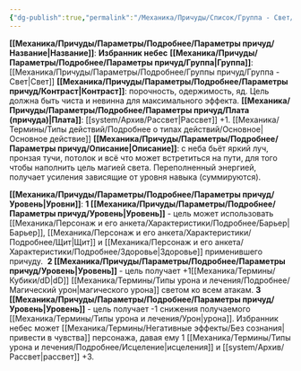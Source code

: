 ```yaml
---
{"dg-publish":true,"permalink":"/Механика/Причуды/Список/Группа - Свет/Избранник небес/","noteIcon":"","created":"2025-08-21T13:47:45.959+03:00","updated":"2025-09-04T08:06:55.339+03:00"}
---
```


**[[Механика/Причуды/Параметры/Подробнее/Параметры причуд/Название\|Название]]**: **Избранник небес**
**[[Механика/Причуды/Параметры/Подробнее/Параметры причуд/Группа\|Группа]]**: [[Механика/Причуды/Параметры/Подробнее/Группы причуд/Группа - Свет\|Свет]] 
**[[Механика/Причуды/Параметры/Подробнее/Параметры причуд/Контраст\|Контраст]]**: порочность, одержимость, яд. Цель должна быть чиста и невинна для максимального эффекта.
**[[Механика/Причуды/Параметры/Подробнее/Параметры причуд/Плата (причуда)\|Плата]]**: [[system/Архив/Рассвет\|Рассвет]] +1. [[Механика/Термины/Типы действий/Подробнее о типах действий/Основное\|Основное действие]]
**[[Механика/Причуды/Параметры/Подробнее/Параметры причуд/Описание\|Описание]]**: с неба бьёт яркий луч, пронзая тучи, потолок и всё что может встретиться на пути, для того чтобы наполнить цель магией света. Переполненный энергией, получает усиления зависящие от уровня навыка (суммируются).

**[[Механика/Причуды/Параметры/Подробнее/Параметры причуд/Уровень\|Уровни]]**:
**1 [[Механика/Причуды/Параметры/Подробнее/Параметры причуд/Уровень\|Уровень]]** - цель может использовать [[Механика/Персонаж и его анкета/Характеристики/Подробнее/Барьер\|Барьер]], [[Механика/Персонаж и его анкета/Характеристики/Подробнее/Щит\|Щит]] и [[Механика/Персонаж и его анкета/Характеристики/Подробнее/Здоровье\|Здоровье]] применившего причуду. 
**2 [[Механика/Причуды/Параметры/Подробнее/Параметры причуд/Уровень\|Уровень]]** - цель получает +1[[Механика/Термины/Кубики/dD\|dD]] [[Механика/Термины/Типы урона и лечения/Подробнее/Магический урон\|магического урона]] светом ко всем атакам.
**3 [[Механика/Причуды/Параметры/Подробнее/Параметры причуд/Уровень\|Уровень]]** - цель получает -1 снижения получаемого [[Механика/Термины/Типы урона и лечения/Урон\|урона]]. Избранник небес может [[Механика/Термины/Негативные эффекты/Без сознания\|привести в чувства]] персонажа, давая ему 1 [[Механика/Термины/Типы урона и лечения/Подробнее/Исцеление\|исцеления]] и [[system/Архив/Рассвет\|рассвет]] +3.